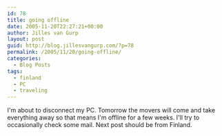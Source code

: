 ```yaml
---
id: 78
title: going offline
date: 2005-11-20T22:27:21+00:00
author: Jilles van Gurp
layout: post
guid: http://blog.jillesvangurp.com/?p=78
permalink: /2005/11/20/going-offline/
categories:
  - Blog Posts
tags:
  - finland
  - PC
  - traveling
---
```

I'm about to disconnect my PC. Tomorrow the movers will come and take everything away so that means I'm offline for a few weeks. I'll try to occasionally check some mail. Next post should be from Finland.